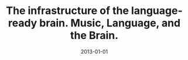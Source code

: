 ---
title: "The infrastructure of the language-ready brain. Music, Language, and the Brain. "
collection: publications
permalink: /publication/2013_the-infrastructure-of-the-language-ready-brain.-mu
date: 2013-01-01
year: 2013
venue: 'Ernst Strüngmann Forum, Frankfurt'
authors: 'Hagoort P &amp; Poeppel D'
number: '21'
citation: 'Hagoort P &amp; Poeppel D (2013). The infrastructure of the language-ready brain. Music, Language, and the Brain. . In: Ernst Strüngmann Forum, Frankfurt.'
category: 'chapter'
editor: 'Arbib MA (ed.)'
---